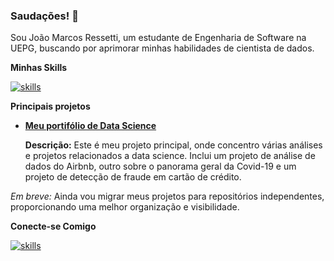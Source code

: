 ### Saudações! 👋

Sou João Marcos Ressetti, um estudante de Engenharia de Software na UEPG, buscando por aprimorar minhas habilidades de cientista de dados.

**Minhas Skills**

[![skills](https://skillicons.dev/icons?i=py,cpp&perline=2)](https://skillicons.dev)

**Principais projetos**

- **[Meu portifólio de Data Science](https://github.com/joaomr7/portfolio-data-science)**
  
  **Descrição:** Este é meu projeto principal, onde concentro várias análises e projetos relacionados a data science. Inclui um projeto de análise de dados do Airbnb, outro sobre o panorama geral da Covid-19 e um projeto de detecção de fraude em cartão de crédito.

*Em breve:* Ainda vou migrar meus projetos para repositórios independentes, proporcionando uma melhor organização e visibilidade.

**Conecte-se Comigo**

[![skills](https://skillicons.dev/icons?i=linkedin)](https://www.linkedin.com/in/jo%C3%A3o-marcos-ressetti/)

